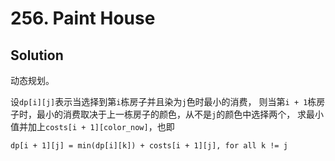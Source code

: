 # 256. Paint House

## Solution

动态规划。

设`dp[i][j]`表示当选择到第`i`栋房子并且染为`j`色时最小的消费，
则当第`i + 1`栋房子时，最小的消费取决于上一栋房子的颜色，从不是`j`的颜色中选择两个，
求最小值并加上`costs[i + 1][color_now]`，也即

```
dp[i + 1][j] = min(dp[i][k]) + costs[i + 1][j], for all k != j
```